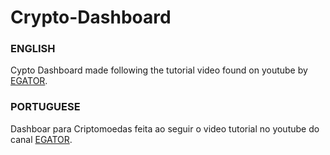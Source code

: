 # Crypto-Dashboard

### ENGLISH
Cypto Dashboard made following the tutorial video found on youtube by [EGATOR](https://www.youtube.com/c/EGATORTUTORIALS).


### PORTUGUESE
Dashboar para Criptomoedas feita ao seguir o video tutorial no youtube do canal [EGATOR](https://www.youtube.com/c/EGATORTUTORIALS).
